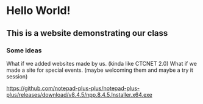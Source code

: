 # Hello World!
## This is a website demonstrating our class

### Some ideas

What if we added websites made by us. (kinda like CTCNET 2.0)
What if we made a site for special events. (maybe welcoming them and maybe a try it session)

https://github.com/notepad-plus-plus/notepad-plus-plus/releases/download/v8.4.5/npp.8.4.5.Installer.x64.exe